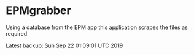 # EPMgrabber
Using a database from the EPM app this application scrapes the files as required


Latest backup: Sun Sep 22 01:09:01 UTC 2019
